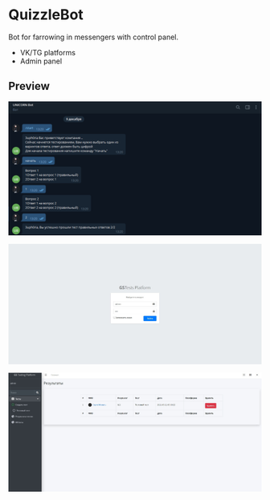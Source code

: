 # QuizzleBot
Bot for farrowing in messengers with control panel.

* VK/TG platforms
* Admin panel

## Preview

![Превью](img/preview.png)

![Превью](img/1.jpg)

![Превью](img/2.jpg)
